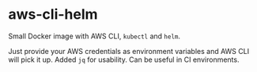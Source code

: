 # aws-cli-helm

Small Docker image with AWS CLI, `kubectl` and `helm`.

Just provide your AWS credentials as environment variables and AWS CLI will pick it up. Added `jq` for usability. Can be useful in CI environments.

